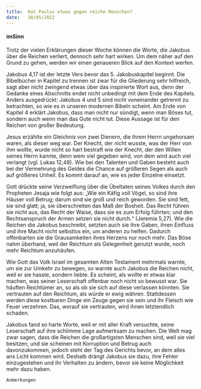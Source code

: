 ```yaml
---
title:  Hat Paulus etwas gegen reiche Menschen?
date:   30/05/2022
---
```


#### imSinn

Trotz der vielen Erklärungen dieser Woche können die Worte, die Jakobus über die Reichen verliert, dennoch sehr hart wirken. Um dem näher auf den Grund zu gehen, werden wir einen genaueren Blick auf den Kontext werfen.

Jakobus 4,17 ist der letzte Vers bevor das 5. Jakobuskapitel beginnt. Die Bibelbücher in Kapitel zu trennen ist zwar für die Gliederung sehr hilfreich, sagt aber nicht zwingend etwas über das inspirierte Wort aus, denn der Gedanke eines Abschnitts endet nicht unbedingt mit dem Ende des Kapitels. Anders ausgedrückt: Jakobus 4 und 5 sind nicht voneinander getrennt zu betrachten, so wie es in unseren modernen Bibeln scheint. Am Ende von Kapitel 4 erklärt Jakobus, dass man nicht nur sündigt, wenn man Böses tut, sondern auch wenn man das Gute nicht tut. Diese Aussage ist für den Reichen von großer Bedeutung.

Jesus erzählte ein Gleichnis von zwei Dienern, die ihrem Herrn ungehorsam waren, als dieser weg war. Der Knecht, der nicht wusste, was der Herr von ihm wollte, wurde nicht so hart bestraft wie der Knecht, der den Willen seines Herrn kannte, denn wem viel gegeben wird, von dem wird auch viel verlangt (vgl. Lukas 12,48). Wie bei den Talenten und Gaben besteht auch bei der Vermehrung des Geldes die Chance auf größeren Segen als auch auf größeres Unheil. Es kommt darauf an, wie es jeder Einzelne einsetzt.

Gott drückte seine Verzweiflung über die Übeltaten seines Volkes durch den Propheten Jesaja wie folgt aus: „Wie ein Käfig voll Vögel, so sind ihre Häuser voll Betrug; darum sind sie groß und reich geworden. Sie sind fett, sie sind glatt; ja, sie überschreiten das Maß der Bosheit. Das Recht führen sie nicht aus, das Recht der Waise, dass sie es zum Erfolg führten; und den Rechtsanspruch der Armen setzen sie nicht durch.“ (Jeremia 5,27). Wie die Reichen die Jakobus beschreibt, setzten auch sie ihre Gaben, ihren Einfluss und ihre Macht nicht selbstlos ein, um anderen zu helfen. Dadurch offenbarten sie die Grausamkeiten ihres Herzens nur noch mehr. Das Böse nahm überhand, weil der Reichtum als Gelegenheit genutzt wurde, noch mehr Reichtum anzuhäufen.

Wie Gott das Volk Israel im gesamten Alten Testament mehrmals warnte, um sie zur Umkehr zu bewegen, so warnte auch Jakobus die Reichen nicht, weil er sie hasste, sondern liebte. Es scheint, als wollte er etwas klar machen, was seiner Leserschaft offenbar noch nicht so bewusst war. Sie häuften Reichtümer an, so als ob sie sich auf diese verlassen könnten. Sie vertrauten auf den Reichtum, als würde er ewig währen. Stattdessen werden diese kostbaren Dinge ein Zeuge gegen sie sein und ihr Fleisch wie Feuer verzehren. Das, worauf sie vertrauten, wird ihnen letztendlich schaden.

Jakobus fand so harte Worte, weil er mit aller Kraft versuchte, seine Leserschaft auf ihre schlimme Lage aufmerksam zu machen. Die Welt mag zwar sagen, dass die Reichen die großartigsten Menschen sind, weil sie viel besitzen, und sie scheinen mit Korruption und Betrug auch davonzukommen, jedoch steht der Tag des Gerichts bevor, an dem alles ans Licht kommen wird. Deshalb drängt Jakobus sie dazu, ihre Fehler einzugestehen und ihr Verhalten zu ändern, bevor sie keine Möglichkeit mehr dazu haben.


`Anmerkungen`
